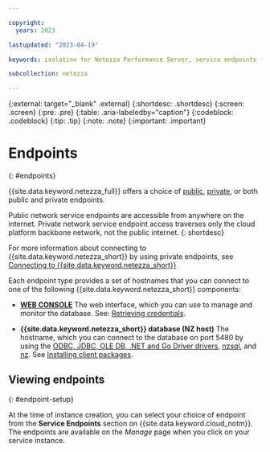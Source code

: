 ```yaml
---

copyright:
  years: 2023

lastupdated: "2023-04-19"

keywords: isolation for Netezza Performance Server, service endpoints for Netezza Performance Server, private network for Netezza Performance Server, network isolation in Netezza Performance Server, non-public routes for Netezza Performance Server, private connection for Netezza Performance Server, private connectivity for Netezza Performance Server, endpoints,

subcollection: netezza

---
```


{:external: target="_blank" .external}
{:shortdesc: .shortdesc}
{:screen: .screen}
{:pre: .pre}
{:table: .aria-labeledby="caption"}
{:codeblock: .codeblock}
{:tip: .tip}
{:note: .note}
{:important: .important}


# Endpoints
{: #endpoints}

{{site.data.keyword.netezza_full}} offers a choice of [public](/docs/netezza?topic=netezza-connecting-overview#public_endpoint), [private](/docs/netezza?topic=netezza-connecting-overview#private_endpoint), or both public and private endpoints.

Public network service endpoints are accessible from anywhere on the internet. Private network service endpoint access traverses only the cloud platform backbone network, not the public internet.
{: shortdesc}

For more information about connecting to {{site.data.keyword.netezza_short}} by using private endpoints, see [Connecting to {{site.data.keyword.netezza_short}}](/docs/netezza?topic=netezza-connecting-overview)

Each endpoint type provides a set of hostnames that you can connect to one of the following {{site.data.keyword.netezza_short}} components:

- **[WEB CONSOLE](/docs/netezza?topic=netezza-getstarted-console)**
   The web interface, which you can use to manage and monitor the database.  See: [Retrieving credentials](/docs/netezza?topic=netezza-next-endpoints).

- **{{site.data.keyword.netezza_short}} database (NZ host)**
   The hostname, which you can connect to the database on port 5480 by using the [ODBC, JDBC, OLE DB, .NET and Go Driver drivers](https://www.ibm.com/docs/en/netezza?topic=npsdu-drivers-language-support-2), [nzsql](https://www.ibm.com/docs/en/netezza?topic=overview-nzsql-command), and [nz](/docs/netezza?topic=netezza-nztool).  See [Installing client packages](https://www.ibm.com/docs/en/netezza?topic=npsda-installing-client-software-packages-2).


## Viewing endpoints
{: #endpoint-setup}

At the time of instance creation, you can select your choice of endpoint from the **Service Endpoints** section on {{site.data.keyword.cloud_notm}}.
The endpoints are available on the *Manage* page when you click on your service instance.
